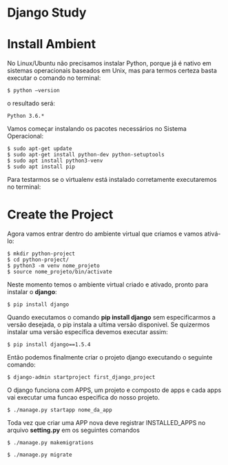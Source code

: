 # Django Study

# Install Ambient

No Linux/Ubuntu não precisamos instalar Python, porque já é nativo em sistemas operacionais baseados em Unix, mas para termos certeza basta executar o comando no terminal:

```
$ python –version
```

o resultado será:

```
Python 3.6.*
```

Vamos começar instalando os pacotes necessários no Sistema Operacional:

```
$ sudo apt-get update
$ sudo apt-get install python-dev python-setuptools
$ sudo apt install python3-venv
$ sudo apt install pip
```

Para testarmos se o virtualenv está instalado corretamente executaremos no terminal:

# Create the Project

Agora vamos entrar dentro do ambiente virtual que criamos e vamos ativá-lo:

```
$ mkdir python-project
$ cd python-project/
$ python3 -m venv nome_projeto
$ source nome_projeto/bin/activate
```

Neste momento temos o ambiente virtual criado e ativado, pronto para instalar o **django**:

```
$ pip install django
```

Quando executamos o comando **pip install django** sem especificarmos a versão desejada, o pip instala a ultima versão disponivel. Se quizermos instalar uma versão específica devemos executar assim:

```
$ pip install django==1.5.4
```

Então podemos finalmente criar o projeto django executando o seguinte comando:

```
$ django-admin startproject first_django_project
```

O django funciona com APPS, um projeto e composto de apps 
e cada apps vai executar uma funcao especifica do nosso projeto. 

```
$ ./manage.py startapp nome_da_app
```

Toda vez que criar uma APP nova deve registrar INSTALLED_APPS no arquivo **setting.py**
em os seguintes comandos
```
$ ./manage.py makemigrations
```
```
$ ./manage.py migrate
```